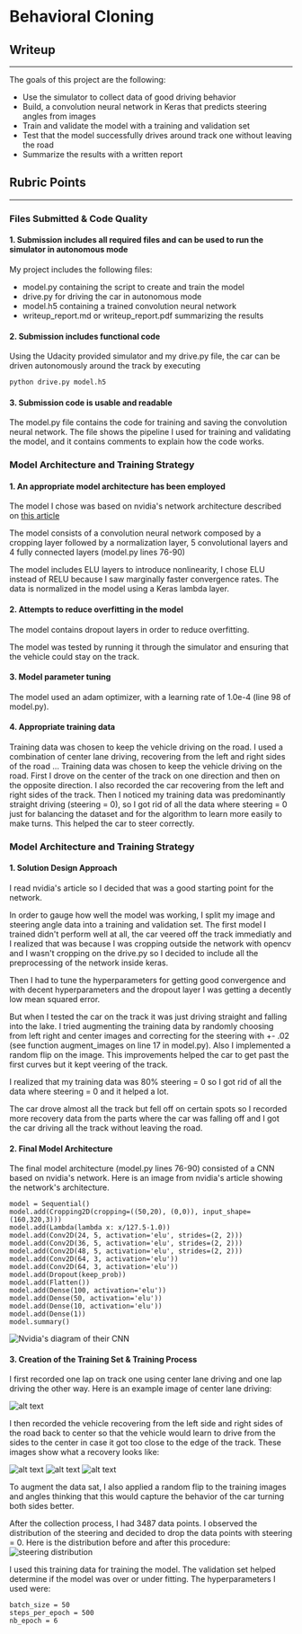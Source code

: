 # **Behavioral Cloning**

## Writeup

---

The goals of this project are the following:
* Use the simulator to collect data of good driving behavior
* Build, a convolution neural network in Keras that predicts steering angles from images
* Train and validate the model with a training and validation set
* Test that the model successfully drives around track one without leaving the road
* Summarize the results with a written report


[//]: # (Image References)

[image1]: ./nvidia_cnn.png "Nvidia's diagram of their network"
[image2]: ./center_driving.jpg "Grayscaling"
[image3]: ./recovery_1.jpg "Recovery Image"
[image4]: ./recovery_2.jpg "Recovery Image"
[image5]: ./recovery_3.jpg "Recovery Image"
[image6]: ./steering_distribution.png "Normal Image"
[image7]: ./examples/placeholder_small.png "Flipped Image"

## Rubric Points

---
### Files Submitted & Code Quality

#### 1. Submission includes all required files and can be used to run the simulator in autonomous mode

My project includes the following files:
* model.py containing the script to create and train the model
* drive.py for driving the car in autonomous mode
* model.h5 containing a trained convolution neural network
* writeup_report.md or writeup_report.pdf summarizing the results

#### 2. Submission includes functional code
Using the Udacity provided simulator and my drive.py file, the car can be driven autonomously around the track by executing
```sh
python drive.py model.h5
```

#### 3. Submission code is usable and readable

The model.py file contains the code for training and saving the convolution neural network. The file shows the pipeline I used for training and validating the model, and it contains comments to explain how the code works.

### Model Architecture and Training Strategy

#### 1. An appropriate model architecture has been employed

The model I chose was based on nvidia's network architecture described on [this article](https://arxiv.org/pdf/1604.07316v1.pdf "End-to-End Deep Learning for Self-Driving Cars")

The model consists of a convolution neural network composed by a cropping layer followed by a normalization layer, 5 convolutional layers and 4 fully connected layers (model.py lines 76-90)

The model includes ELU layers to introduce nonlinearity, I chose ELU instead of RELU because I saw marginally faster convergence rates. The data is normalized in the model using a Keras lambda layer.

#### 2. Attempts to reduce overfitting in the model

The model contains dropout layers in order to reduce overfitting.

The model was tested by running it through the simulator and ensuring that the vehicle could stay on the track.

#### 3. Model parameter tuning

The model used an adam optimizer, with a learning rate of 1.0e-4 (line 98 of model.py).

#### 4. Appropriate training data

Training data was chosen to keep the vehicle driving on the road. I used a combination of center lane driving, recovering from the left and right sides of the road ... Training data was chosen to keep the vehicle driving on the road. First I drove on the center of the track on one direction and then on the opposite direction. I also recorded the car recovering from the left and right sides of the track.
Then I noticed my training data was predominantly straight driving (steering = 0), so I got rid of all the data where steering = 0 just for balancing the dataset and for the algorithm to learn more easily to make turns. This helped the car to steer correctly.


### Model Architecture and Training Strategy

#### 1. Solution Design Approach

I read nvidia's article so I decided that was a good starting point for the network.

In order to gauge how well the model was working, I split my image and steering angle data into a training and validation set. The first model I trained didn't perform well at all, the car veered off the track immediatly and I realized that was because I was cropping outside the network with opencv and I wasn't cropping on the drive.py so I decided to include all the preprocessing of the network inside keras.

Then I had to tune the hyperparameters for getting good convergence and with decent hyperparameters and the dropout layer I was getting a decently low mean squared error.

But when I tested the car on the track it was just driving straight and falling into the lake. I tried augmenting the training data by randomly choosing from left right and center images and correcting for the steering with +- .02 (see function augment_images on line 17 in model.py). Also I implemented a random flip on the image.
This improvements helped the car to get past the first curves but it kept veering of the track.

I realized that my training data was 80% steering = 0 so I got rid of all the data where steering = 0 and it helped a lot.

The car drove almost all the track but fell off on certain spots so I recorded more recovery data from the parts where the car was falling off and I got the car driving all the track without leaving the road.

#### 2. Final Model Architecture

The final model architecture (model.py lines 76-90) consisted of a CNN based on nvidia's network. Here is an image from nvidia's article showing the network's architecture.

```
model = Sequential()
model.add(Cropping2D(cropping=((50,20), (0,0)), input_shape=(160,320,3)))
model.add(Lambda(lambda x: x/127.5-1.0))
model.add(Conv2D(24, 5, activation='elu', strides=(2, 2)))
model.add(Conv2D(36, 5, activation='elu', strides=(2, 2)))
model.add(Conv2D(48, 5, activation='elu', strides=(2, 2)))
model.add(Conv2D(64, 3, activation='elu'))
model.add(Conv2D(64, 3, activation='elu'))
model.add(Dropout(keep_prob))
model.add(Flatten())
model.add(Dense(100, activation='elu'))
model.add(Dense(50, activation='elu'))
model.add(Dense(10, activation='elu'))
model.add(Dense(1))
model.summary()
```

![Nvidia's diagram of their CNN][image1]

#### 3. Creation of the Training Set & Training Process

I first recorded one lap on track one using center lane driving and one lap driving the other way. Here is an example image of center lane driving:

![alt text][image2]

I then recorded the vehicle recovering from the left side and right sides of the road back to center so that the vehicle would learn to drive from the sides to the center in case it got too close to the edge of the track. These images show what a recovery looks like:

![alt text][image3]
![alt text][image4]
![alt text][image5]

To augment the data sat, I also applied a random flip to the training images and angles thinking that this would capture the behavior of the car turning both sides better.

After the collection process, I had 3487 data points. I observed the distribution of the steering and decided to drop the data points with steering = 0.
Here is the distribution before and after this procedure:
![steering distribution][image6]

I used this training data for training the model. The validation set helped determine if the model was over or under fitting.
The hyperparameters I used were:
```learning_rate = 1.0e-4
batch_size = 50
steps_per_epoch = 500
nb_epoch = 6
```

